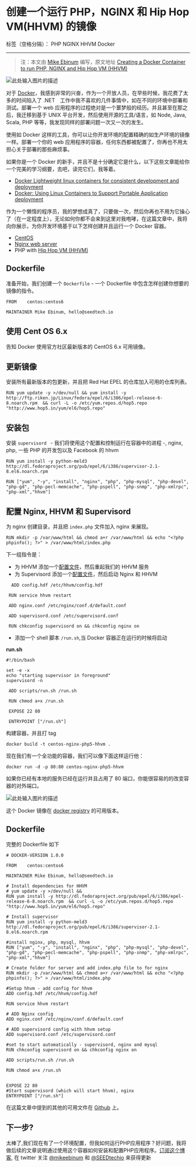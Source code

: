 # 创建一个运行 PHP，NGINX 和 Hip Hop VM(HHVM) 的镜像

标签（空格分隔）： PHP NGINX HHVM Docker

---
> 注：本文由 [Mike Ebinum][1] 编写，原文地址 [Creating a Docker Container to run PHP, NGINX and Hip Hop VM (HHVM)][2]

![此处输入图片的描述][3]

对于 [Docker][4]，我感到非常的兴奋，作为一个开放人员，在早些时候，我花费了太多的时间陷入了 .NET　工作中我不喜欢的几件事情中，如在不同的环境中部署和测试。部署一个 web 应用程序的过程绝对是一个噩梦般的经历。并且甚至在那之后，我迁移到基于 UNIX 平台开发，然后使用开源的工具/语言，如 Node, Java, Scala, PHP 等等，我发现同样的部署问题一次又一次的发生。

使用如 Docker 这样的工具，你可以让你开发环境的配置精确的如生产环境的镜像一样。部署一个你的 web 应用程序的容器，任何东西都被配置了，你再也不用太担心关于部署的那些麻烦事。

如果你是一个 Docker 的新手，并且不是十分确定它是什么，以下这些文章能给你一个完美的学习纲要，去吧，读完它们，我等着。

 - [Docker Lightweight linux containers for consistent development and deployment][5]
 - [Docker: Using Linux Containers to Support Portable Application deployment][6]

作为一个懒惰的程序员，我的梦想成真了，只要做一次，然后你再也不用为它操心了（在一定程度上），无论如何你都不会来到这里对我咆哮，在这篇文章中，我将向你展示，为你开发环境基于以下怎样创建并且运行一个 Docker 容器。

 - [CentOS][7]
 - [Nginx web server][8]
 - PHP with [Hip Hop VM (HHVM)][9]

## Dockerfile

准备开始，我们创建一个 ```Dockerfile``` - 一个 Dockerfile 中包含怎样创建你想要的镜像的指令。

```
FROM    centos:centos6

MAINTAINER Mike Ebinum, hello@seedtech.io
```

## 使用 Cent OS 6.x

告知 Docker 使用官方社区最新版本的 CentOS 6.x  可用镜像。

## 更新镜像

安装所有最新版本的包更新，并且把 Red Hat EPEL 的仓库加入可用的仓库列表。

```
RUN yum update -y >/dev/null && yum install -y http://ftp.riken.jp/Linux/fedora/epel/6/i386/epel-release-6-8.noarch.rpm  && curl -L -o /etc/yum.repos.d/hop5.repo "http://www.hop5.in/yum/el6/hop5.repo"
```

## 安装包

安装 ```supervisord ``` - 我们将使用这个配置和控制运行在容器中的进程 -, nginx, php, 一些 PHP 的开发包以及 Facebook 的 hhvm

```
RUN yum install -y python-meld3 http://dl.fedoraproject.org/pub/epel/6/i386/supervisor-2.1-8.el6.noarch.rpm

RUN ["yum", "-y", "install", "nginx", "php", "php-mysql", "php-devel", "php-gd", "php-pecl-memcache", "php-pspell", "php-snmp", "php-xmlrpc", "php-xml","hhvm"]
```

## 配置 Nginx, HHVM 和 Supervisord

为 nginx 创建目录，并且把 ```index.php``` 文件加入 nginx 来展现。

```
RUN mkdir -p /var/www/html && chmod a+r /var/www/html && echo "<?php phpinfo(); ?>" > /var/www/html/index.php
```

下一组指令是：

 - 为 HHVM 添加一个[配置文件][10]，然后重起我们的 HHVM 服务
 - 为 Supervisord 添加一个[配置文件][11]，然后启动 Nginx 和 HHVM
 ```
   ADD config.hdf /etc/hhvm/config.hdf 

  RUN service hhvm restart

  ADD nginx.conf /etc/nginx/conf.d/default.conf

  ADD supervisord.conf /etc/supervisord.conf

  RUN chkconfig supervisord on && chkconfig nginx on
 ```
 - 添加一个 shell 脚本 ```/run.sh```,当 Docker 容器正在运行的时候将启动

**run.sh**

```
#!/bin/bash
 
set -e -x
echo "starting supervisor in foreground"
supervisord -n
```
```
 ADD scripts/run.sh /run.sh

 RUN chmod a+x /run.sh 

 EXPOSE 22 80

 ENTRYPOINT ["/run.sh"]
```

构建容器，并且打 tag
```
docker build -t centos-nginx-php5-hhvm .
```

现在我们有一个全功能的容器，我们可以像下面这样运行他：

```
docker run -d -p 80:80 centos-nginx-php5-hhvm
```
如果你已经有本地的服务已经在运行并且占用了 80 端口，你能很容易的的改变容器的对外端口。

![此处输入图片的描述][12]

这个 Docker 镜像在 [docker registry][13] 的可用版本。

## Dockerfile

完整的 Dockerfile 如下

```
# DOCKER-VERSION 1.0.0
 
FROM    centos:centos6
 
MAINTAINER Mike Ebinum, hello@seedtech.io
 
# Install dependencies for HHVM
# yum update -y >/dev/null && 
RUN yum install -y http://dl.fedoraproject.org/pub/epel/6/i386/epel-release-6-8.noarch.rpm  && curl -L -o /etc/yum.repos.d/hop5.repo "http://www.hop5.in/yum/el6/hop5.repo"
 
# Install supervisor
RUN yum install -y python-meld3 http://dl.fedoraproject.org/pub/epel/6/i386/supervisor-2.1-8.el6.noarch.rpm
 
#install nginx, php, mysql, hhvm
RUN ["yum", "-y", "install", "nginx", "php", "php-mysql", "php-devel", "php-gd", "php-pecl-memcache", "php-pspell", "php-snmp", "php-xmlrpc", "php-xml","hhvm"]
 
# Create folder for server and add index.php file to for nginx
RUN mkdir -p /var/www/html && chmod a+r /var/www/html && echo "<?php phpinfo(); ?>" > /var/www/html/index.php
 
#Setup hhvm - add config for hhvm
ADD config.hdf /etc/hhvm/config.hdf 
 
RUN service hhvm restart
 
# ADD Nginx config
ADD nginx.conf /etc/nginx/conf.d/default.conf
 
# ADD supervisord config with hhvm setup
ADD supervisord.conf /etc/supervisord.conf
 
#set to start automatically - supervisord, nginx and mysql
RUN chkconfig supervisord on && chkconfig nginx on
 
ADD scripts/run.sh /run.sh
 
RUN chmod a+x /run.sh 
 
 
EXPOSE 22 80
#Start supervisord (which will start hhvm), nginx 
ENTRYPOINT ["/run.sh"]
```

在这篇文章中提到的其他的可用文件在 [Github][14] 上。

## 下一步?

太棒了,我们现在有了一个环境配置，但我如何运行PHP应用程序？好问题，我将做后续的文章说明通过使用这个容器如何安装和配置PHP应用程序。[订阅这个博客][15], 在 twitter 关注 [@mikeebinum][16] 和 [@SEEDtechio][17] 来获得更新



  [1]: https://plus.google.com/u/1/+MikeEbinum/
  [2]: http://blog.seedtech.io/post/91801062414/creating-a-docker-container-to-run-php-nginx-and-hip
  [3]: http://media.tumblr.com/da087e7a4e37c42c9357d9846141f602/tumblr_inline_n8otvj69fU1sbfcgv.png
  [4]: http://docker.io/
  [5]: http://www.linuxjournal.com/content/docker-lightweight-linux-containers-consistent-development-and-deployment
  [6]: http://www.infoq.com/articles/docker-containers
  [7]: http://www.centos.org/
  [8]: http://nginx.org/
  [9]: http://hhvm.com/
  [10]: https://github.com/mebinum/dockerfiles/blob/master/centos-nginx-php-hhvm/config.hdf
  [11]: https://github.com/mebinum/dockerfiles/blob/master/centos-nginx-php-hhvm/supervisord.conf
  [12]: http://media.tumblr.com/389c2d0de9aa93f5ad1c9b157e1228da/tumblr_inline_n8oso9TmJU1sbfcgv.png
  [13]: https://registry.hub.docker.com/u/mebinum/centos-nginx-php5-hhvm/
  [14]: http://github.com/mebinum/dockerfiles
  [15]: https://www.tumblr.com/register/follow/seedtech
  [16]: https://twitter.com/mikeebinum
  [17]: https://twitter.com/seedtechio